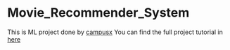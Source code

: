 # Movie_Recommender_System
This is ML project done by [campusx](https://www.youtube.com/@campusx-official)
You can find the full project tutorial in [here](https://youtu.be/1xtrIEwY_zY)
